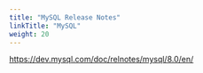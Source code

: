 ```yaml
---
title: "MySQL Release Notes"
linkTitle: "MySQL"
weight: 20
---
```


https://dev.mysql.com/doc/relnotes/mysql/8.0/en/